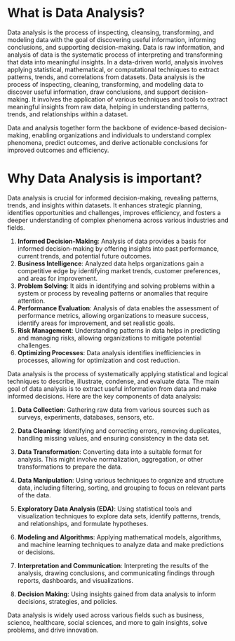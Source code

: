 # What is Data Analysis?
Data analysis is the process of inspecting, cleansing, transforming, and modeling data with the goal of discovering useful information, informing conclusions, and supporting decision-making.
Data is raw information, and analysis of data is the systematic process of interpreting and transforming that data into meaningful insights. In a data-driven world, analysis involves applying statistical, mathematical, or computational techniques to extract patterns, trends, and correlations from datasets. Data analysis is the process of inspecting, cleaning, transforming, and modeling data to discover useful information, draw conclusions, and support decision-making. It involves the application of various techniques and tools to extract meaningful insights from raw data, helping in understanding patterns, trends, and relationships within a dataset.

Data and analysis together form the backbone of evidence-based decision-making, enabling organizations and individuals to understand complex phenomena, predict outcomes, and derive actionable conclusions for improved outcomes and efficiency.

# Why Data Analysis is important?
Data analysis is crucial for informed decision-making, revealing patterns, trends, and insights within datasets. It enhances strategic planning, identifies opportunities and challenges, improves efficiency, and fosters a deeper understanding of complex phenomena across various industries and fields.

1. **Informed Decision-Making**: Analysis of data provides a basis for informed decision-making by offering insights into past performance, current trends, and potential future outcomes.
2. **Business Intelligence**: Analyzed data helps organizations gain a competitive edge by identifying market trends, customer preferences, and areas for improvement.
3. **Problem Solving**: It aids in identifying and solving problems within a system or process by revealing patterns or anomalies that require attention.
4. **Performance Evaluation**: Analysis of data enables the assessment of performance metrics, allowing organizations to measure success, identify areas for improvement, and set realistic goals.
5. **Risk Management**: Understanding patterns in data helps in predicting and managing risks, allowing organizations to mitigate potential challenges.
6. **Optimizing Processes**: Data analysis identifies inefficiencies in processes, allowing for optimization and cost reduction.

Data analysis is the process of systematically applying statistical and logical techniques to describe, illustrate, condense, and evaluate data. The main goal of data analysis is to extract useful information from data and make informed decisions. Here are the key components of data analysis:

1. **Data Collection**: Gathering raw data from various sources such as surveys, experiments, databases, sensors, etc.

2. **Data Cleaning**: Identifying and correcting errors, removing duplicates, handling missing values, and ensuring consistency in the data set.

3. **Data Transformation**: Converting data into a suitable format for analysis. This might involve normalization, aggregation, or other transformations to prepare the data.

4. **Data Manipulation**: Using various techniques to organize and structure data, including filtering, sorting, and grouping to focus on relevant parts of the data.

5. **Exploratory Data Analysis (EDA)**: Using statistical tools and visualization techniques to explore data sets, identify patterns, trends, and relationships, and formulate hypotheses.

6. **Modeling and Algorithms**: Applying mathematical models, algorithms, and machine learning techniques to analyze data and make predictions or decisions.

7. **Interpretation and Communication**: Interpreting the results of the analysis, drawing conclusions, and communicating findings through reports, dashboards, and visualizations.

8. **Decision Making**: Using insights gained from data analysis to inform decisions, strategies, and policies.

Data analysis is widely used across various fields such as business, science, healthcare, social sciences, and more to gain insights, solve problems, and drive innovation.
